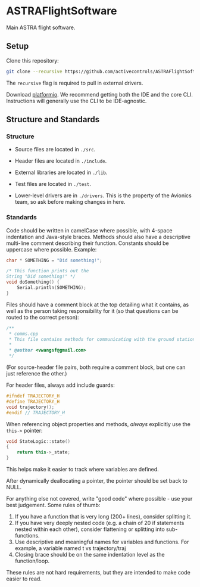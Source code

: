# ASTRAFlightSoftware
Main ASTRA flight software.

## Setup

Clone this repository:
```sh
git clone --recursive https://github.com/activecontrols/ASTRAFlightSoftware.git # Or use the SSH repo link
```

The `recursive` flag is required to pull in external drivers.

Download [platformio](https://platformio.org/). We recommend getting both the IDE and
the core CLI. Instructions will generally use the CLI to be IDE-agnostic.

## Structure and Standards

### Structure

- Source files are located in `./src`.
- Header files are located in `./include`.
- External libraries are located in `./lib`.
- Test files are located in `./test`.

- Lower-level drivers are in `./drivers`. This is the property of the Avionics team,
so ask before making changes in here.

### Standards

Code should be written in camelCase where possible, with 4-space indentation and
Java-style braces. Methods should also have a descriptive multi-line comment describing their function.
Constants should be uppercase where possible.
Example:
```c
char * SOMETHING = "Did something!";

/* This function prints out the
String "Did something!" */
void doSomething() {
    Serial.println(SOMETHING);
}
```

Files should have a comment block at the top detailing what it contains, as well as
the person taking responsibility for it (so that questions can be routed to the correct
person):
```cpp
/**
 * comms.cpp
 * This file contains methods for communicating with the ground station.
 *
 * @author <vwangsf@gmail.com>
 */
```
(For source-header file pairs, both require a comment block, but one can just reference the other.)

For header files, always add include guards:
```cpp
#ifndef TRAJECTORY_H
#define TRAJECTORY_H
void trajectory();
#endif // TRAJECTORY_H
```

When referencing object properties and methods, *always* explicitly use the `this->` pointer:
```cpp
void StateLogic::state()
{
    return this->_state;
}
```
This helps make it easier to track where variables are defined.

After dynamically deallocating a pointer, the pointer should be set back to NULL.

For anything else not covered, write "good code" where possible - use your best judgement. Some rules of thumb:
1. If you have a function that is very long (200+ lines), consider splitting it.
2. If you have very deeply nested code (e.g. a chain of 20 if statements nested within each other), consider flattening or splitting into sub-functions.
3. Use descriptive and meaningful names for variables and functions. For example, a variable named t vs trajectory/traj
4. Closing brace should be on the same indentation level as the function/loop.

These rules are not hard requirements, but they are intended to make code easier to read.
